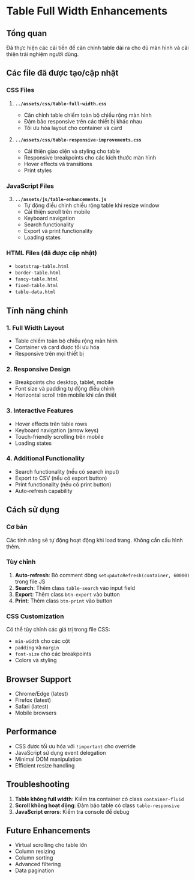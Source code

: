 # Table Full Width Enhancements

## Tổng quan
Đã thực hiện các cải tiến để căn chỉnh table dài ra cho đủ màn hình và cải thiện trải nghiệm người dùng.

## Các file đã được tạo/cập nhật

### CSS Files
1. **`../assets/css/table-full-width.css`**
   - Căn chỉnh table chiếm toàn bộ chiều rộng màn hình
   - Đảm bảo responsive trên các thiết bị khác nhau
   - Tối ưu hóa layout cho container và card

2. **`../assets/css/table-responsive-improvements.css`**
   - Cải thiện giao diện và styling cho table
   - Responsive breakpoints cho các kích thước màn hình
   - Hover effects và transitions
   - Print styles

### JavaScript Files
3. **`../assets/js/table-enhancements.js`**
   - Tự động điều chỉnh chiều rộng table khi resize window
   - Cải thiện scroll trên mobile
   - Keyboard navigation
   - Search functionality
   - Export và print functionality
   - Loading states

### HTML Files (đã được cập nhật)
- `bootstrap-table.html`
- `border-table.html`
- `fancy-table.html`
- `fixed-table.html`
- `table-data.html`

## Tính năng chính

### 1. Full Width Layout
- Table chiếm toàn bộ chiều rộng màn hình
- Container và card được tối ưu hóa
- Responsive trên mọi thiết bị

### 2. Responsive Design
- Breakpoints cho desktop, tablet, mobile
- Font size và padding tự động điều chỉnh
- Horizontal scroll trên mobile khi cần thiết

### 3. Interactive Features
- Hover effects trên table rows
- Keyboard navigation (arrow keys)
- Touch-friendly scrolling trên mobile
- Loading states

### 4. Additional Functionality
- Search functionality (nếu có search input)
- Export to CSV (nếu có export button)
- Print functionality (nếu có print button)
- Auto-refresh capability

## Cách sử dụng

### Cơ bản
Các tính năng sẽ tự động hoạt động khi load trang. Không cần cấu hình thêm.

### Tùy chỉnh
1. **Auto-refresh**: Bỏ comment dòng `setupAutoRefresh(container, 60000)` trong file JS
2. **Search**: Thêm class `table-search` vào input field
3. **Export**: Thêm class `btn-export` vào button
4. **Print**: Thêm class `btn-print` vào button

### CSS Customization
Có thể tùy chỉnh các giá trị trong file CSS:
- `min-width` cho các cột
- `padding` và `margin`
- `font-size` cho các breakpoints
- Colors và styling

## Browser Support
- Chrome/Edge (latest)
- Firefox (latest)
- Safari (latest)
- Mobile browsers

## Performance
- CSS được tối ưu hóa với `!important` cho override
- JavaScript sử dụng event delegation
- Minimal DOM manipulation
- Efficient resize handling

## Troubleshooting
1. **Table không full width**: Kiểm tra container có class `container-fluid`
2. **Scroll không hoạt động**: Đảm bảo table có class `table-responsive`
3. **JavaScript errors**: Kiểm tra console để debug

## Future Enhancements
- Virtual scrolling cho table lớn
- Column resizing
- Column sorting
- Advanced filtering
- Data pagination 